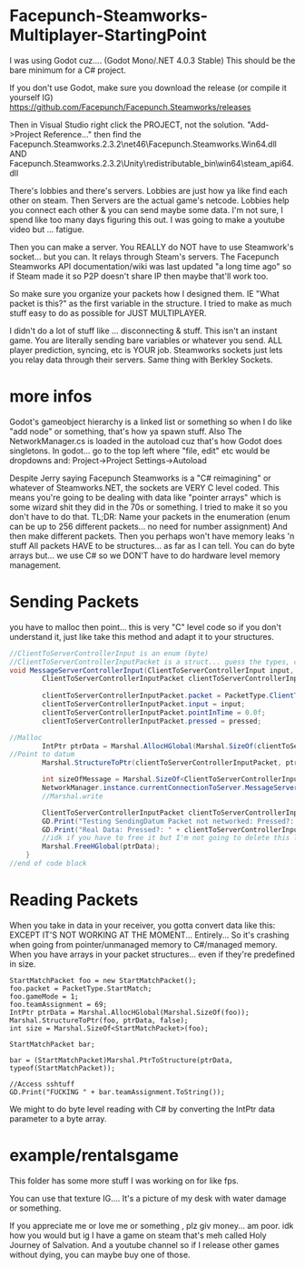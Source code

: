 # Facepunch-Steamworks-Multiplayer-StartingPoint

I was using Godot cuz.... (Godot Mono/.NET 4.0.3 Stable)
This should be the bare minimum for a C# project.

If you don't use Godot, make sure you download the release (or compile it yourself IG)
https://github.com/Facepunch/Facepunch.Steamworks/releases

Then in Visual Studio right click the PROJECT, not the solution. "Add->Project Reference..." then find the 
Facepunch.Steamworks.2.3.2\net46\Facepunch.Steamworks.Win64.dll
AND
Facepunch.Steamworks.2.3.2\Unity\redistributable_bin\win64\steam_api64.dll

There's lobbies and there's servers.
Lobbies are just how ya like find each other on steam. 
Then Servers are the actual game's netcode.
Lobbies help you connect each other & you can send maybe some data. I'm not sure, I spend like too many days figuring this out. I was going to make a youtube video but ... fatigue.

Then you can make a server. You REALLY do NOT have to use Steamwork's socket... but you can. 
It relays through Steam's servers.
The Facepunch Steamworks API documentation/wiki was last updated "a long time ago" so if Steam made it so P2P doesn't share IP then maybe that'll work too. 

So make sure you organize your packets how I designed them. IE "What packet is this?" as the first variable in the structure. 
I tried to make as much stuff easy to do as possible for JUST MULTIPLAYER. 

I didn't do a lot of stuff like ... disconnecting & stuff. 
This isn't an instant game. 
You are literally sending bare variables or whatever you send.
ALL player prediction, syncing, etc is YOUR job. Steamworks sockets just lets you relay data through their servers. 
Same thing with Berkley Sockets.




# more infos
Godot's gameobject hierarchy is a linked list or something so when I do like "add node" or something, that's how ya spawn stuff.
Also The NetworkManager.cs is loaded in the autoload cuz that's how Godot does singletons. 
In godot... go to the top left where "file, edit" etc would be dropdowns and:
Project->Project Settings->Autoload


Despite Jerry saying Facepunch Steamworks is a "C# reimagining" or whatever of Steamworks.NET, the sockets are VERY C level coded.
This means you're going to be dealing with data like "pointer arrays" which is some wizard shit they did in the 70s or something. 
I tried to make it so you don't have to do that.
TL;DR:
Name your packets in the enumeration (enum can be up to 256 different packets... no need for number assignment)
And then make different packets. Then you perhaps won't have memory leaks 'n stuff
All packets HAVE to be structures... as far as I can tell. 
You can do byte arrays but... we use C# so we DON'T have to do hardware level memory management. 

# Sending Packets
you have to malloc then point... this is very "C" level code so if you don't understand it, just like take this method and adapt it to your structures. 

```cs
//ClientToServerControllerInput is an enum (byte)
//ClientToServerControllerInputPacket is a struct... guess the types, cuz they're enum(byte), enum(byte), float, bool in that order as you can see by the psuedo constructor. 
void MessageServerControllerInput(ClientToServerControllerInput input, bool pressed) {
        ClientToServerControllerInputPacket clientToServerControllerInputPacket = new ClientToServerControllerInputPacket();
        
        clientToServerControllerInputPacket.packet = PacketType.ClientToServerControllerInput;
        clientToServerControllerInputPacket.input = input;
        clientToServerControllerInputPacket.pointInTime = 0.0f;
        clientToServerControllerInputPacket.pressed = pressed;

//Malloc
        IntPtr ptrData = Marshal.AllocHGlobal(Marshal.SizeOf(clientToServerControllerInputPacket));
//Point to datum
        Marshal.StructureToPtr(clientToServerControllerInputPacket, ptrData, false);//

        int sizeOfMessage = Marshal.SizeOf<ClientToServerControllerInputPacket>(clientToServerControllerInputPacket);
        NetworkManager.instance.currentConnectionToServer.MessageServerData(ptrData, sizeOfMessage);
        //Marshal.write

        ClientToServerControllerInputPacket clientToServerControllerInputPacket1 = (ClientToServerControllerInputPacket)Marshal.PtrToStructure(ptrData, typeof(ClientToServerControllerInputPacket));
        GD.Print("Testing SendingDatum Packet not networked: Pressed?: " + clientToServerControllerInputPacket1.pressed + " Button: " + clientToServerControllerInputPacket1.input.ToString() + " Packet: " + clientToServerControllerInputPacket1.packet.ToString());
        GD.Print("Real Data: Pressed?: " + clientToServerControllerInputPacket.pressed + " Button: " + clientToServerControllerInputPacket.input.ToString() + " Packet: " + clientToServerControllerInputPacket.packet.ToString());
        //idk if you have to free it but I'm not going to delete this line of code now that it's here...
        Marshal.FreeHGlobal(ptrData);
    }
//end of code block
```

# Reading Packets
When you take in data in your receiver, you gotta convert data like this:
EXCEPT IT'S NOT WORKING AT THE MOMENT... Entirely... 
So it's crashing when going from pointer/unmanaged memory to C#/managed memory. 
When you have arrays in your packet structures... even if they're predefined in size. 
```
StartMatchPacket foo = new StartMatchPacket();
foo.packet = PacketType.StartMatch;
foo.gameMode = 1;
foo.teamAssignment = 69;
IntPtr ptrData = Marshal.AllocHGlobal(Marshal.SizeOf(foo));
Marshal.StructureToPtr(foo, ptrData, false);
int size = Marshal.SizeOf<StartMatchPacket>(foo);

StartMatchPacket bar;

bar = (StartMatchPacket)Marshal.PtrToStructure(ptrData, typeof(StartMatchPacket));

//Access sshtuff
GD.Print("FUCKING " + bar.teamAssignment.ToString());
```
We might to do byte level reading with C# by converting the IntPtr data parameter to a byte array. 


# example/rentalsgame
This folder has some more stuff I was working on for like fps. 

You can use that texture IG.... It's a picture of my desk with water damage or something. 

If you appreciate me or love me or something , plz giv money... am poor. idk how you would but ig I have a game on steam that's meh called Holy Journey of Salvation. And a youtube channel so if I release other games without dying, you can maybe buy one of those. 

